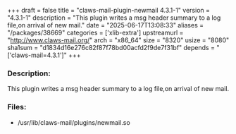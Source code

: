+++
draft = false
title = "claws-mail-plugin-newmail 4.3.1-1"
version = "4.3.1-1"
description = "This plugin writes a msg header summary to a log file,on arrival of new mail."
date = "2025-06-17T13:08:33"
aliases = "/packages/38669"
categories = ['xlib-extra']
upstreamurl = "http://www.claws-mail.org/"
arch = "x86_64"
size = "8320"
usize = "8080"
sha1sum = "d1834d16e276c82f87f78bd00acfd2f9de7f31bf"
depends = "['claws-mail=4.3.1']"
+++
### Description: 
This plugin writes a msg header summary to a log file,on arrival of new mail.

### Files: 
* /usr/lib/claws-mail/plugins/newmail.so
